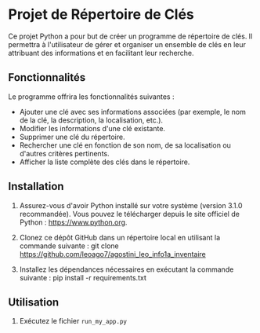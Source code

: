 # Projet de Répertoire de Clés

Ce projet Python a pour but de créer un programme de répertoire de clés. Il permettra à l'utilisateur de gérer et organiser un ensemble de clés en leur attribuant des informations et en facilitant leur recherche.

## Fonctionnalités

Le programme offrira les fonctionnalités suivantes :

- Ajouter une clé avec ses informations associées (par exemple, le nom de la clé, la description, la localisation, etc.).
- Modifier les informations d'une clé existante.
- Supprimer une clé du répertoire.
- Rechercher une clé en fonction de son nom, de sa localisation ou d'autres critères pertinents.
- Afficher la liste complète des clés dans le répertoire.

## Installation

1. Assurez-vous d'avoir Python installé sur votre système (version 3.1.0 recommandée). Vous pouvez le télécharger depuis le site officiel de Python : https://www.python.org.

2. Clonez ce dépôt GitHub dans un répertoire local en utilisant la commande suivante : git clone https://github.com/leoago7/agostini_leo_info1a_inventaire

3. Installez les dépendances nécessaires en exécutant la commande suivante : pip install -r requirements.txt

## Utilisation

1. Exécutez le fichier `run_my_app.py`





